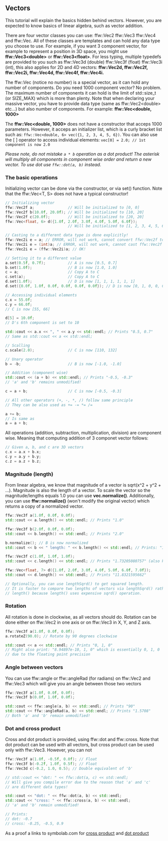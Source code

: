 Vectors
-----------------

This tutorial will explain the basics hidden behind vectors. However, you are expected to know basics of linear algebra, such as vector addition.

There are four vector classes you can use: ffw::Vec2 ffw::Vec3 ffw::Vec4 and ffw::Vec. All of these classes are templates and can hold any data type you choose to use. For example, if you want 3 component vector, for example to represent a position in 3D space, you might use **ffw::Vec3\<double\>** or **ffw::Vec3\<float\>**. For less typing, multiple typedefs are provided to you such as ffw::Vec3d (double) ffw::Vec3f (float) ffw::Vec3i (int), this also applies for 2D and 4D vectors: **ffw::Vec2d, ffw::Vec2f, ffw::Vec2i, ffw::Vec4d, ffw::Vec4f, ffw::Vec4i.** 

The ffw::Vec (notice no number) is a special vector, as it can hold any number of components. Do you need 1000 component vector? No problem. The maximum number of components it can hold is the limit of std::size_t (or SIZE_MAX) which is more than plenty. Note that when declaring your massive vector, you have to provide data type (same as ffw::Vec2\<double\> etc...) but also number of components. For example: **ffw::Vec\<double, 1000\>**

The **ffw::Vec\<double, 1000\>** does not have a constructor that acceps 1000 parameters. However, it acceps an initializer list, which is a curly bracket list such as: `ffw::Vec<double, 6> vec({1, 2, 3, 4, 5, 6})`. You can also use the [ ] operator to access individual elements: `vec[0] = 2.0; // 1st component is now 2.0`

*Please note, do not mistake `a * b` operation as a dot product! The asterisk will multiply all components in component wise order and return a new vector. To use dot use `ffw::dot(a, b)` instead.*

### The basic operations

Initializing vector can be done via the constructor, or via set() function. Note that the ffw::Vec\<T, S\> does not have a typical constructor!

```cpp
// Initializing vector
ffw::Vec2f a;               // Will be initialized to [0, 0]
ffw::Vec2f b(10.0f, 20.0f); // Will be initialized to [10, 20]
ffw::Vec2f c(20.0f);        // Will be initialized to [20, 20]
ffw::Vec<float, 6> d({1.0f, 2.0f, 3.0f, 4.0f, 5.0f, 6.0f});
                            // Will be initialized to [1, 2, 3, 4, 5, 6]
```

```cpp
// Casting to a different data type is done explicitly!
ffw::Vec2i e = a; // ERROR, will not work, cannot convert ffw::Vec2f to ffw::Vec2i
ffw::Vec2i e = (int)a; // ERROR, will not work, cannot cast ffw::Vec2f to int
ffw::Vec2i e = (ffw::Vec2i)a; // OK!
```

```cpp
// Setting it to a different value
a.set(0.5f, 0.7f);          // A is now [0.5, 0.7]
b.set(1.0f);                // B is now [1.0, 1.0]
c = a;                      // Copy A to C
c.set(a);                   // Copy A to C
d.set(1.0f);                // D is now [1, 1, 1, 1, 1, 1]
d.set({0.0f, 1.0f, 0.0f, 0.0f, 0.0f, 0.0f}); // D is now [0, 1, 0, 0, 0, 0]
```

```cpp
// Accessing individual elements
c.x = 55.0f;
c.y = 66.0f;
// C is now [55, 66]

d[5] = 10.0f;
// D's 6th component is set to 10

std::cout << a.x << ", " << a.y << std::endl; // Prints "0.5, 0.7"
// Same as std::cout << a << std::endl;
```

```cpp
// Scalling
c.scale(2.0);               // C is now [110, 132]
```

```cpp
// Unary operator
b = -b;                     // B is now [-1.0, -1.0]

// Addition (component wise)
std::cout << (a + b) << std::endl; // Prints "-0.5, -0.3"
// 'a' and 'b' remains unmodified!

c = a + b;                  // C is now [-0.5, -0.3]

// All other operators (+, -, *, /) follow same principle 
// They can be also used as += -= *= /= 

a += b;
// Is same as
a = a + b;
```

All operations (addition, subtraction, multiplication, division) are component wise. Meaning that computing addition of 3 componet vector follows:

```cpp
// Given a, b, and c are 3D vectors
c.x = a.x + b.x;
c.y = a.y + b.y;
c.z = a.z + b.z;
```

 ### Magnitude (length) 

From linear algebra, we know that magnitude of a vector is sqrt(x^2 + y^2 + ...). Magnitude is also the length of a vector. To scale the vector so the magnitude/lengths equals 1.0 you can use **vec.normalize()**. Additionally, you can use **ffw::normalize()** (won't modify the original vector) which returns a copy of a normalized vector. 

```cpp
ffw::Vec3f a(1.0f, 0.0f, 0.0f);
std::cout << a.length() << std::endl; // Prints "1.0"

ffw::Vec3f b(2.0f, 0.0f, 0.0f);
std::cout << b.length() << std::endl; // Prints "2.0"

b.normalize(); // B is now normalized
std::cout << b << " length: " << b.length() << std::endl; // Prints: "1, 0, 0 length: 1"

ffw::Vec3f c(1.0f, 1.0f, 1.0f);
std::cout << c.length() << std::endl; // Prints "1.73205080757" (also known as sqrt(3))

ffw::Vec<float, 7> d({1.0f, 2.0f, 3.0f, 4.0f, 5.0f, 6.0f, 7.0f});
std::cout << d.length() << std::endl; // Prints "11.8321595662"

// Optionally, you can use lengthSqrd() to get squared length.
// It is faster to compare two lengths of vectors via lengthSqrd() rather than
// length() because length() uses expensive sqrd() operation.
```

### Rotation

All rotation is done in clockwise, as all vectors should do. Rotation can be done either on ffw::Vec2 in one axis or on ffw::Vec3 in X, Y, and Z axis. 

```cpp
ffw::Vec3f a(1.0f, 0.0f, 0.0f);
a.rotateZ(90.0); // Rotate by 90 degrees clockwise

std::cout << a << std::endl; // Prints "0, 1, 0"
// Might also print: "8.94897e-10, 1, 0" which is essentially 0, 1, 0
// due to the floating point precision
```

### Angle between vectors

You can use ffw::angle or ffw::angleRad (for radians) on ffw::Vec2 and ffw::Vec3 which will give you an angle between those two vectors

```cpp
ffw::Vec3f a(1.0f, 0.0f, 0.0f);
ffw::Vec3f b(0.0f, 1.0f, 0.0f);

std::cout << ffw::angle(a, b) << std::endl; // Prints "90"
std::cout << ffw::angleRad(a, b) << std::endl; // Prints "1.5708"
// Both 'a' and 'b' remain unmodified!
```

### Dot and cross product

Cross and dot product is provided, using ffw::dot and ffw::cross. Note that dot product can be used with all vectors, but cross product can be used only with ffw::Vec3. However, you can not 

```cpp
ffw::Vec3f a(1.0f, -0.5f, 0.0f); // Float
ffw::Vec3f b(-0.2f, 1.0f, 0.5f); // Float
ffw::Vec3d c(-0.2, 1.0, 0.5); // Double equivalent of 'b'

// std::cout << "dot: " << ffw::dot(a, c) << std::endl;
// Will give you compile error due to the reason that 'a' and 'c'
// are different data types!

std::cout << "dot: " << ffw::dot(a, b) << std::endl;
std::cout << "cross: " << ffw::cross(a, b) << std::endl;
// 'a' and 'b' remain unmodified!

// Prints:
// dot: -0.7
// cross: -0.25, -0.5, 0.9
```

As a proof a links to symbolab.com for [cross product](https://www.symbolab.com/solver/vector-cross-product-calculator/%5Cbegin%7Bpmatrix%7D1%26-0.5%260%5Cend%7Bpmatrix%7D%5Ctimes%5Cbegin%7Bpmatrix%7D-0.2%261%260.5%5Cend%7Bpmatrix%7D) and [dot product](https://www.symbolab.com/solver/vector-dot-product-calculator/%5Cleft(1%2C%20-0.5%2C%200%5Cright)%5Ccdot%5Cleft(-0.2%2C%201%2C%200.5%5Cright))